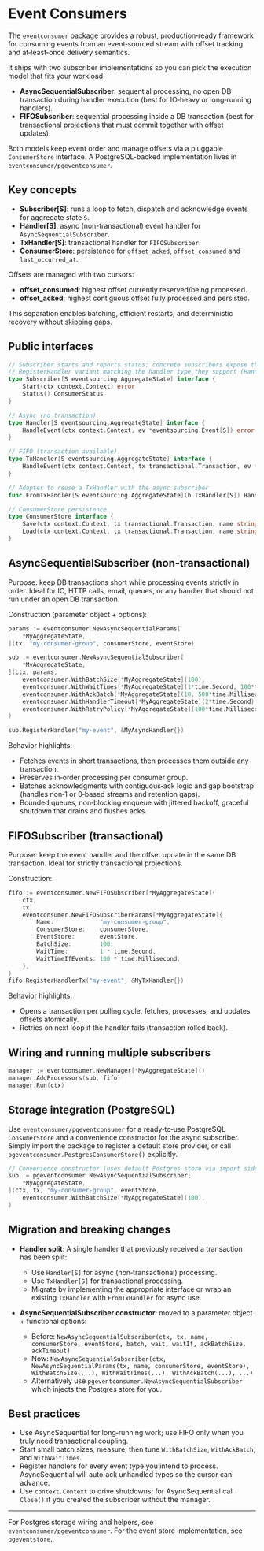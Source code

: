 # Event Consumers

The `eventconsumer` package provides a robust, production‑ready framework for consuming events from an event‑sourced stream with offset tracking and at‑least‑once delivery semantics.

It ships with two subscriber implementations so you can pick the execution model that fits your workload:

- **AsyncSequentialSubscriber**: sequential processing, no open DB transaction during handler execution (best for IO‑heavy or long‑running handlers).
- **FIFOSubscriber**: sequential processing inside a DB transaction (best for transactional projections that must commit together with offset updates).

Both models keep event order and manage offsets via a pluggable `ConsumerStore` interface. A PostgreSQL-backed implementation lives in `eventconsumer/pgeventconsumer`.

## Key concepts

- **Subscriber[S]**: runs a loop to fetch, dispatch and acknowledge events for aggregate state `S`.
- **Handler[S]**: async (non-transactional) event handler for `AsyncSequentialSubscriber`.
- **TxHandler[S]**: transactional handler for `FIFOSubscriber`.
- **ConsumerStore**: persistence for `offset_acked`, `offset_consumed` and `last_occurred_at`.

Offsets are managed with two cursors:
- **offset_consumed**: highest offset currently reserved/being processed.
- **offset_acked**: highest contiguous offset fully processed and persisted.

This separation enables batching, efficient restarts, and deterministic recovery without skipping gaps.

## Public interfaces

```go
// Subscriber starts and reports status; concrete subscribers expose their own
// RegisterHandler variant matching the handler type they support (Handler or TxHandler).
type Subscriber[S eventsourcing.AggregateState] interface {
    Start(ctx context.Context) error
    Status() ConsumerStatus
}

// Async (no transaction)
type Handler[S eventsourcing.AggregateState] interface {
    HandleEvent(ctx context.Context, ev *eventsourcing.Event[S]) error
}

// FIFO (transaction available)
type TxHandler[S eventsourcing.AggregateState] interface {
    HandleEvent(ctx context.Context, tx transactional.Transaction, ev *eventsourcing.Event[S]) error
}

// Adapter to reuse a TxHandler with the async subscriber
func FromTxHandler[S eventsourcing.AggregateState](h TxHandler[S]) Handler[S]

// ConsumerStore persistence
type ConsumerStore interface {
    Save(ctx context.Context, tx transactional.Transaction, name string, offsetAcked, offsetConsumed int) error
    Load(ctx context.Context, tx transactional.Transaction, name string) (Consumer, error)
}
```

## AsyncSequentialSubscriber (non‑transactional)

Purpose: keep DB transactions short while processing events strictly in order. Ideal for IO, HTTP calls, email, queues, or any handler that should not run under an open DB transaction.

Construction (parameter object + options):

```go
params := eventconsumer.NewAsyncSequentialParams[
    *MyAggregateState,
](tx, "my-consumer-group", consumerStore, eventStore)

sub := eventconsumer.NewAsyncSequentialSubscriber[
    *MyAggregateState,
](ctx, params,
    eventconsumer.WithBatchSize[*MyAggregateState](100),
    eventconsumer.WithWaitTimes[*MyAggregateState](1*time.Second, 100*time.Millisecond),
    eventconsumer.WithAckBatch[*MyAggregateState](10, 500*time.Millisecond),
    eventconsumer.WithHandlerTimeout[*MyAggregateState](2*time.Second),
    eventconsumer.WithRetryPolicy[*MyAggregateState](100*time.Millisecond, 5*time.Second, 2.0),
)

sub.RegisterHandler("my-event", &MyAsyncHandler{})
```

Behavior highlights:
- Fetches events in short transactions, then processes them outside any transaction.
- Preserves in‑order processing per consumer group.
- Batches acknowledgments with contiguous‑ack logic and gap bootstrap (handles non‑1 or 0‑based streams and retention gaps).
- Bounded queues, non‑blocking enqueue with jittered backoff, graceful shutdown that drains and flushes acks.

## FIFOSubscriber (transactional)

Purpose: keep the event handler and the offset update in the same DB transaction. Ideal for strictly transactional projections.

Construction:

```go
fifo := eventconsumer.NewFIFOSubscriber[*MyAggregateState](
    ctx,
    tx,
    eventconsumer.NewFIFOSubscriberParams[*MyAggregateState]{
        Name:             "my-consumer-group",
        ConsumerStore:    consumerStore,
        EventStore:       eventStore,
        BatchSize:        100,
        WaitTime:         1 * time.Second,
        WaitTimeIfEvents: 100 * time.Millisecond,
    },
)
fifo.RegisterHandlerTx("my-event", &MyTxHandler{})
```

Behavior highlights:
- Opens a transaction per polling cycle, fetches, processes, and updates offsets atomically.
- Retries on next loop if the handler fails (transaction rolled back).

## Wiring and running multiple subscribers

```go
manager := eventconsumer.NewManager[*MyAggregateState]()
manager.AddProcessors(sub, fifo)
manager.Run(ctx)
```

## Storage integration (PostgreSQL)

Use `eventconsumer/pgeventconsumer` for a ready‑to‑use PostgreSQL `ConsumerStore` and a convenience constructor for the async subscriber. Simply import the package to register a default store provider, or call `pgeventconsumer.PostgresConsumerStore()` explicitly.

```go
// Convenience constructor (uses default Postgres store via import side-effect)
sub := pgeventconsumer.NewAsyncSequentialSubscriber[
    *MyAggregateState,
](ctx, tx, "my-consumer-group", eventStore,
    eventconsumer.WithBatchSize[*MyAggregateState](100),
)
```

## Migration and breaking changes

- **Handler split**: A single handler that previously received a transaction has been split:
  - Use `Handler[S]` for async (non‑transactional) processing.
  - Use `TxHandler[S]` for transactional processing.
  - Migrate by implementing the appropriate interface or wrap an existing `TxHandler` with `FromTxHandler` for async use.

- **AsyncSequentialSubscriber constructor**: moved to a parameter object + functional options:
  - Before: `NewAsyncSequentialSubscriber(ctx, tx, name, consumerStore, eventStore, batch, wait, waitIf, ackBatchSize, ackTimeout)`
  - Now: `NewAsyncSequentialSubscriber(ctx, NewAsyncSequentialParams(tx, name, consumerStore, eventStore), WithBatchSize(...), WithWaitTimes(...), WithAckBatch(...), ...)`
  - Alternatively use `pgeventconsumer.NewAsyncSequentialSubscriber` which injects the Postgres store for you.

## Best practices

- Use AsyncSequential for long‑running work; use FIFO only when you truly need transactional coupling.
- Start small batch sizes, measure, then tune `WithBatchSize`, `WithAckBatch`, and `WithWaitTimes`.
- Register handlers for every event type you intend to process. AsyncSequential will auto‑ack unhandled types so the cursor can advance.
- Use `context.Context` to drive shutdowns; for AsyncSequential call `Close()` if you created the subscriber without the manager.

---

For Postgres storage wiring and helpers, see `eventconsumer/pgeventconsumer`. For the event store implementation, see `pgeventstore`.


